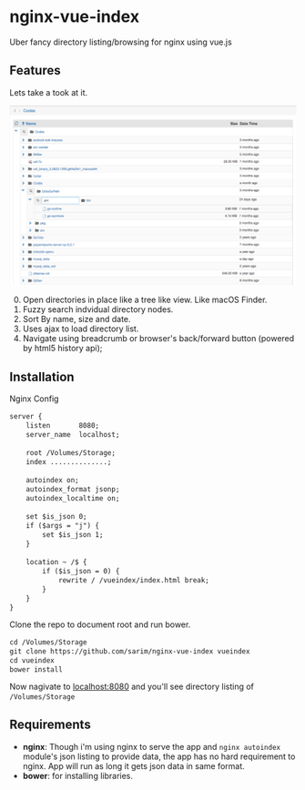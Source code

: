 # nginx-vue-index
Uber fancy directory listing/browsing for nginx using vue.js

## Features

Lets take a took at it.

![screenshot](screenshot.png)

0. Open directories in place like a tree like view. Like macOS Finder.
0. Fuzzy search indvidual directory nodes.
0. Sort By name, size and date.
0. Uses ajax to load directory list.
0. Navigate using breadcrumb or browser's back/forward button (powered by html5 history api);


## Installation

Nginx Config

```Nginx
server {
    listen       8080;
    server_name  localhost;

    root /Volumes/Storage;
    index ..............;
    
    autoindex on;
    autoindex_format jsonp;
    autoindex_localtime on;
    
    set $is_json 0;
    if ($args = "j") {
        set $is_json 1;
    }

    location ~ /$ {
        if ($is_json = 0) {
            rewrite / /vueindex/index.html break;
        }
    }
}
```

Clone the repo to document root and run bower.

```Shell
cd /Volumes/Storage
git clone https://github.com/sarim/nginx-vue-index vueindex
cd vueindex
bower install
```

Now nagivate to [localhost:8080](http://localhost:8080) and you'll see directory listing of `/Volumes/Storage`

## Requirements
* **nginx**: Though i'm using nginx to serve the app and `nginx autoindex` module's json listing to provide data, the app has no hard requirement to nginx. App will run as long it gets json data in same format.
* **bower**: for installing libraries.
